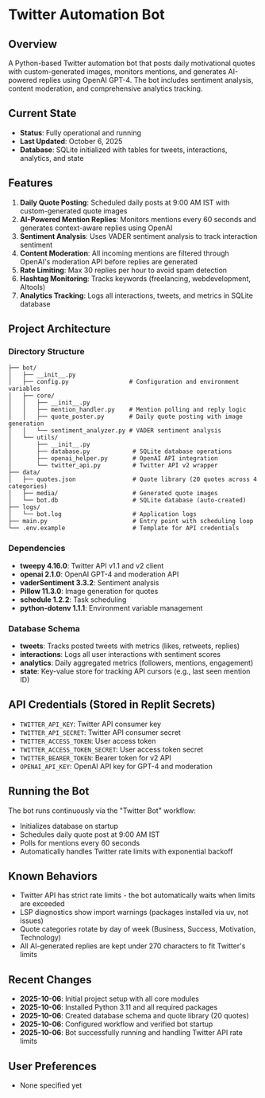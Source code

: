 # Twitter Automation Bot

## Overview
A Python-based Twitter automation bot that posts daily motivational quotes with custom-generated images, monitors mentions, and generates AI-powered replies using OpenAI GPT-4. The bot includes sentiment analysis, content moderation, and comprehensive analytics tracking.

## Current State
- **Status**: Fully operational and running
- **Last Updated**: October 6, 2025
- **Database**: SQLite initialized with tables for tweets, interactions, analytics, and state

## Features
1. **Daily Quote Posting**: Scheduled daily posts at 9:00 AM IST with custom-generated quote images
2. **AI-Powered Mention Replies**: Monitors mentions every 60 seconds and generates context-aware replies using OpenAI
3. **Sentiment Analysis**: Uses VADER sentiment analysis to track interaction sentiment
4. **Content Moderation**: All incoming mentions are filtered through OpenAI's moderation API before replies are generated
5. **Rate Limiting**: Max 30 replies per hour to avoid spam detection
6. **Hashtag Monitoring**: Tracks keywords (freelancing, webdevelopment, AItools)
7. **Analytics Tracking**: Logs all interactions, tweets, and metrics in SQLite database

## Project Architecture

### Directory Structure
```
├── bot/
│   ├── __init__.py
│   ├── config.py                 # Configuration and environment variables
│   ├── core/
│   │   ├── __init__.py
│   │   ├── mention_handler.py    # Mention polling and reply logic
│   │   ├── quote_poster.py       # Daily quote posting with image generation
│   │   └── sentiment_analyzer.py # VADER sentiment analysis
│   └── utils/
│       ├── __init__.py
│       ├── database.py            # SQLite database operations
│       ├── openai_helper.py       # OpenAI API integration
│       └── twitter_api.py         # Twitter API v2 wrapper
├── data/
│   ├── quotes.json                # Quote library (20 quotes across 4 categories)
│   ├── media/                     # Generated quote images
│   └── bot.db                     # SQLite database (auto-created)
├── logs/
│   └── bot.log                    # Application logs
├── main.py                        # Entry point with scheduling loop
└── .env.example                   # Template for API credentials
```

### Dependencies
- **tweepy 4.16.0**: Twitter API v1.1 and v2 client
- **openai 2.1.0**: OpenAI GPT-4 and moderation API
- **vaderSentiment 3.3.2**: Sentiment analysis
- **Pillow 11.3.0**: Image generation for quotes
- **schedule 1.2.2**: Task scheduling
- **python-dotenv 1.1.1**: Environment variable management

### Database Schema
- **tweets**: Tracks posted tweets with metrics (likes, retweets, replies)
- **interactions**: Logs all user interactions with sentiment scores
- **analytics**: Daily aggregated metrics (followers, mentions, engagement)
- **state**: Key-value store for tracking API cursors (e.g., last seen mention ID)

## API Credentials (Stored in Replit Secrets)
- `TWITTER_API_KEY`: Twitter API consumer key
- `TWITTER_API_SECRET`: Twitter API consumer secret
- `TWITTER_ACCESS_TOKEN`: User access token
- `TWITTER_ACCESS_TOKEN_SECRET`: User access token secret
- `TWITTER_BEARER_TOKEN`: Bearer token for v2 API
- `OPENAI_API_KEY`: OpenAI API key for GPT-4 and moderation

## Running the Bot
The bot runs continuously via the "Twitter Bot" workflow:
- Initializes database on startup
- Schedules daily quote post at 9:00 AM IST
- Polls for mentions every 60 seconds
- Automatically handles Twitter rate limits with exponential backoff

## Known Behaviors
- Twitter API has strict rate limits - the bot automatically waits when limits are exceeded
- LSP diagnostics show import warnings (packages installed via uv, not issues)
- Quote categories rotate by day of week (Business, Success, Motivation, Technology)
- All AI-generated replies are kept under 270 characters to fit Twitter's limits

## Recent Changes
- **2025-10-06**: Initial project setup with all core modules
- **2025-10-06**: Installed Python 3.11 and all required packages
- **2025-10-06**: Created database schema and quote library (20 quotes)
- **2025-10-06**: Configured workflow and verified bot startup
- **2025-10-06**: Bot successfully running and handling Twitter API rate limits

## User Preferences
- None specified yet
